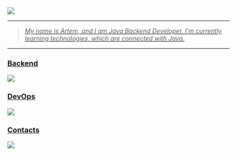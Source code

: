 <div>
  <a href="https://github.com/Nightingaale">
  <img src ="https://user-images.githubusercontent.com/74038190/225813708-98b745f2-7d22-48cf-9150-083f1b00d6c9.gif" alt = " "/>    
</div>

<hr>

> <p>
>   <i>
>    My name is Artem, and I am Java Backend Developer. I'm currently learning technologies, which are connected with Java.
>   </i>
> </p>

<hr>

### <p align="left">Backend</p>  

<p align="left">
    <img src="https://skillicons.dev/icons?i=java,maven,gradle,hibernate,spring"/>
</p>

### <p align="left">DevOps</p> 

<p align="left">
    <img src="https://skillicons.dev/icons?i=postgresql,mongodb,redis,kafka,docker,k8s,prometheus,grafana,postman,jenkins,git,linux,bash"/>
</p>

### <h3 align = "left">Contacts</h3>
 <p align="left">
    <img src="https://skillicons.dev/icons?i=discord,gmail,linkedin"/>
 </p>
</div>
